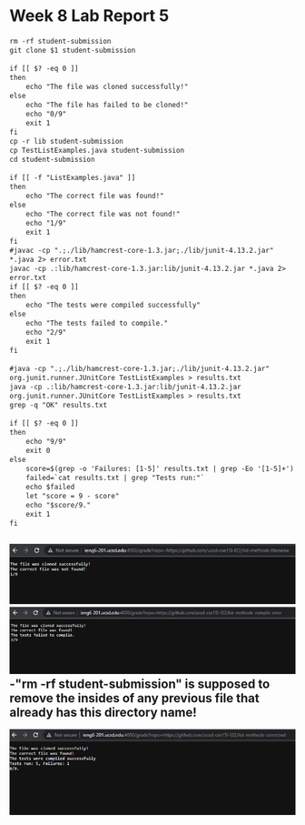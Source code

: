 # Week 8 Lab Report 5
```
rm -rf student-submission
git clone $1 student-submission

if [[ $? -eq 0 ]]
then
    echo "The file was cloned successfully!"
else
    echo "The file has failed to be cloned!"
    echo "0/9"
    exit 1
fi
cp -r lib student-submission
cp TestListExamples.java student-submission
cd student-submission

if [[ -f "ListExamples.java" ]]
then
    echo "The correct file was found!"
else
    echo "The correct file was not found!"
    echo "1/9"
    exit 1
fi
#javac -cp ".;./lib/hamcrest-core-1.3.jar;./lib/junit-4.13.2.jar" *.java 2> error.txt
javac -cp .:lib/hamcrest-core-1.3.jar:lib/junit-4.13.2.jar *.java 2> error.txt
if [[ $? -eq 0 ]]
then
    echo "The tests were compiled successfully"
else
    echo "The tests failed to compile."
    echo "2/9"
    exit 1
fi

#java -cp ".;./lib/hamcrest-core-1.3.jar;./lib/junit-4.13.2.jar" org.junit.runner.JUnitCore TestListExamples > results.txt
java -cp .:lib/hamcrest-core-1.3.jar:lib/junit-4.13.2.jar org.junit.runner.JUnitCore TestListExamples > results.txt
grep -q "OK" results.txt

if [[ $? -eq 0 ]]
then
    echo "9/9"
    exit 0 
else
    score=$(grep -o 'Failures: [1-5]' results.txt | grep -Eo '[1-5]+')
    failed=`cat results.txt | grep "Tests run:"`
    echo $failed
    let "score = 9 - score"
    echo "$score/9."
    exit 1
fi
```
![image](screenshots/lab5pic1.png)
![image](screenshots/lab5pic2.png)
-"rm -rf student-submission" is supposed to remove the insides of any previous file that already has this directory name!
-
![image](screenshots/lab5pic3.png)


